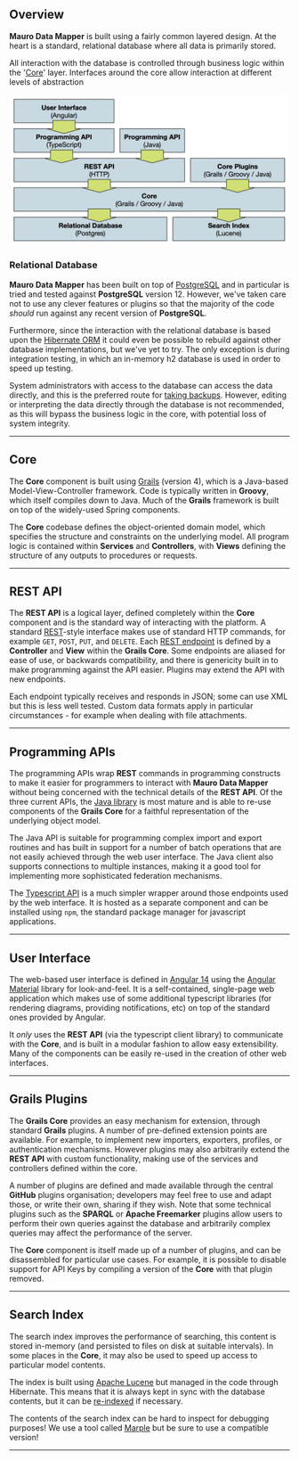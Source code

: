 ## Overview

**Mauro Data Mapper** is built using a fairly common layered design. At the heart is a standard, relational database where all data is primarily stored. 

All interaction with the database is controlled through business logic within the '[Core](#core)' layer. Interfaces around the core allow interaction at
different levels of abstraction

![System Architecture](../images/architecture1.jpg)

### Relational Database

**Mauro Data Mapper** has been built on top of [PostgreSQL](https://www.postgresql.org) and in particular is tried and tested against **PostgreSQL** version 12. However, we've taken care not to use any clever features or plugins so that the majority of the code _should_ run against any recent version of **PostgreSQL**.

Furthermore, since the interaction with the relational database is based upon the [Hibernate ORM](https://hibernate.org) it could even be possible to
rebuild against other database implementations, but we've yet to try. The only exception is during integration testing, in which an in-memory h2
database is used in order to speed up testing.

System administrators with access to the database can access the data directly, and this is the preferred route for
[taking backups](../../installing/administration#backing-up-the-database). However, editing or interpreting the data directly through the database is not recommended, as this will bypass the business logic in the core, with potential loss of system integrity.

---

## Core

The **Core** component is built using [Grails](https://grails.org) (version 4), which is a Java-based Model-View-Controller framework. Code is typically
written in **Groovy**, which itself compiles down to Java. Much of the **Grails** framework is built on top of the widely-used Spring components.

The **Core** codebase defines the object-oriented domain model, which specifies the structure and constraints on the underlying model. All program logic is contained within **Services** and **Controllers**, with **Views** defining the structure of any outputs to procedures or requests.

---

## REST API

The **REST API** is a logical layer, defined completely within the **Core** component and is the standard way of interacting with the platform. A
standard [REST](https://en.wikipedia.org/wiki/Representational_state_transfer)-style interface makes use of standard HTTP commands, for example
`GET`, `POST`, `PUT`, and `DELETE`. Each [REST endpoint](../../rest-api/introduction) is defined by a **Controller** and **View** within the **Grails
Core**. Some endpoints are aliased for ease of use, or backwards compatibility, and there is genericity built in to make programming against the API
easier. Plugins may extend the API with new endpoints.

Each endpoint typically receives and responds in JSON; some can use XML but this is less well tested. Custom data formats apply in particular
circumstances - for example when dealing with file attachments.

---

## Programming APIs

The programming APIs wrap **REST** commands in programming constructs to make it easier for programmers to interact with **Mauro Data Mapper** without being concerned with the technical details of the **REST API**. Of the three current APIs, the [Java library](../client/java) is most mature and is able to re-use components of the **Grails Core** for a faithful representation of the underlying object model. 

The Java API is suitable for programming complex import and export routines and has built in support for a number of batch operations that are not easily achieved through the web user interface. The Java client also supports connections to multiple instances, making it a good tool for implementing more sophisticated federation mechanisms.

The [Typescript API](../client/typescript) is a much simpler wrapper around those endpoints used by the web interface. It is hosted as a separate
component and can be installed using `npm`, the standard package manager for javascript applications.

---

## User Interface

The web-based user interface is defined in [Angular 14](https://angular.io) using the [Angular Material](https://material.angular.io) library for
look-and-feel. It is a self-contained, single-page web application which makes use of some additional typescript libraries (for rendering diagrams,
providing notifications, etc) on top of the standard ones provided by Angular. 

It *only* uses the **REST API** (via the typescript client library) to communicate with the **Core**, and is built in a modular fashion to allow easy extensibility. Many of the components can be easily re-used in the creation of other web interfaces.

---

## Grails Plugins

The **Grails Core** provides an easy mechanism for extension, through standard **Grails** plugins. A number of pre-defined extension points are available. For example, to implement new importers, exporters, profiles, or authentication mechanisms. However plugins may also arbitrarily extend the **REST API** with custom functionality, making use of the services and controllers defined within the core. 

A number of plugins are defined and made available through the central **GitHub** plugins organisation; developers may feel free to use and adapt those, or write their own, sharing if they wish. Note that some technical plugins such as the **SPARQL** or **Apache Freemarker** plugins allow users to perform their own queries against the database and arbitrarily
complex queries may affect the performance of the server.

The **Core** component is itself made up of a number of plugins, and can be disassembled for particular use cases. For example, it is possible to disable
support for API Keys by compiling a version of the **Core** with that plugin removed.

---

## Search Index

The search index improves the performance of searching, this content is stored in-memory (and persisted to files on disk at suitable intervals). In some places in the **Core**, it may also be used
to speed up access to particular model contents. 

The index is built using [Apache Lucene](https://lucene.apache.org) but managed in the code through Hibernate. This means that it is always kept in sync with the database contents, but it can be [re-indexed](../../installing/administration) if necessary.

The contents of the search index can be hard to inspect for debugging purposes! We use a tool called [Marple](https://github.com/flaxsearch/marple) but be sure to use a compatible version!

---

<!--  LocalWords:  PostgreSQL plugins ORM h2 genericity npm etc
 -->
<!--  LocalWords:  javascript SPARQL Freemarker plugin Lucene
 -->
